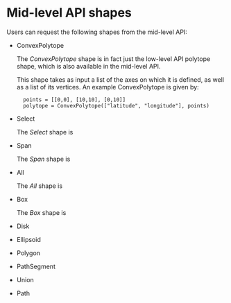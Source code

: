 # Mid-level API shapes

Users can request the following shapes from the mid-level API:

- ConvexPolytope

    The *ConvexPolytope* shape is in fact just the low-level API polytope shape, which is also available in the mid-level API. 

    This shape takes as input a list of the axes on which it is defined, as well as a list of its vertices. An example ConvexPolytope is given by:

        points = [[0,0], [10,10], [0,10]]
        polytope = ConvexPolytope(["latitude", "longitude"], points)

- Select

    The *Select* shape is 

- Span 

    The *Span* shape is

- All

    The *All* shape is

- Box

    The *Box* shape is

- Disk 

- Ellipsoid

- Polygon

- PathSegment

- Union

- Path




